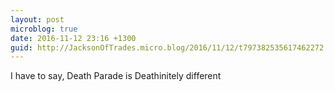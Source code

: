 ```yaml
---
layout: post
microblog: true
date: 2016-11-12 23:16 +1300
guid: http://JacksonOfTrades.micro.blog/2016/11/12/t797382535617462272.html
---
```

I have to say, Death Parade is Deathinitely different

